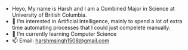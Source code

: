 - Heyo, My name is Harsh and I am a Combined Major in Science at University of British Columbia. 
- 👀 I’m interested in Artificial Intelligence, mainly to spend a lot of extra time automating processes that I could just compelete manually.
- 🌱 I’m currently learning Computer Science
- 📫 Email: harshmsingh1508@gmail.com

<!---
harshms18/harshms18 is a ✨ special ✨ repository because its `README.md` (this file) appears on your GitHub profile.
You can click the Preview link to take a look at your changes.
--->
